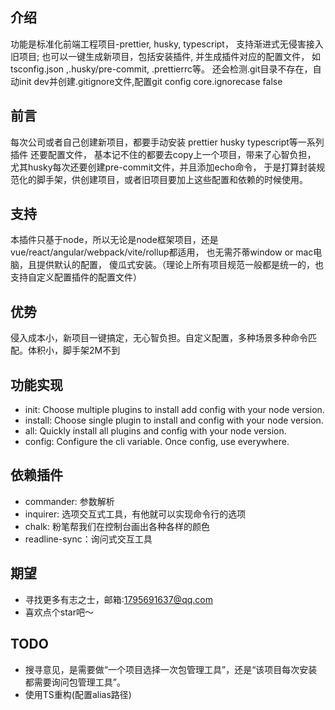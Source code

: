 ## 介绍

功能是标准化前端工程项目-prettier, husky, typescript，
支持渐进式无侵害接入旧项目;
也可以一键生成新项目，包括安装插件, 并生成插件对应的配置文件，
如tsconfig.json ,.husky/pre-commit, .prettierrc等。
还会检测.git目录不存在，自动init dev并创建.gitignore文件,配置git config core.ignorecase false

## 前言

每次公司或者自己创建新项目，都要手动安装 prettier husky typescript等一系列插件 还要配置文件，
基本记不住的都要去copy上一个项目，带来了心智负担，
尤其husky每次还要创建pre-commit文件，并且添加echo命令，
于是打算封装规范化的脚手架，供创建项目，或者旧项目要加上这些配置和依赖的时候使用。

## 支持

本插件只基于node，所以无论是node框架项目，还是vue/react/angular/webpack/vite/rollup都适用，
也无需芥蒂window or mac电脑，且提供默认的配置，
傻瓜式安装。（理论上所有项目规范一般都是统一的，也支持自定义配置插件的配置文件）

## 优势

侵入成本小，新项目一键搞定，无心智负担。自定义配置，多种场景多种命令匹配。体积小，脚手架2M不到

## 功能实现

- init: Choose multiple plugins to install add config with your node version.
- install: Choose single plugin to install and config with your node version.
- all: Quickly install all plugins and config with your node version.
- config: Configure the cli variable. Once config, use everywhere.

## 依赖插件

- commander: 参数解析
- inquirer: 选项交互式工具，有他就可以实现命令行的选项
- chalk: 粉笔帮我们在控制台画出各种各样的颜色
- readline-sync：询问式交互工具

## 期望

- 寻找更多有志之士，邮箱:1795691637@qq.com
- 喜欢点个star吧～

## TODO
- 搜寻意见，是需要做“一个项目选择一次包管理工具”，还是“该项目每次安装都需要询问包管理工具”。
- 使用TS重构(配置alias路径)
